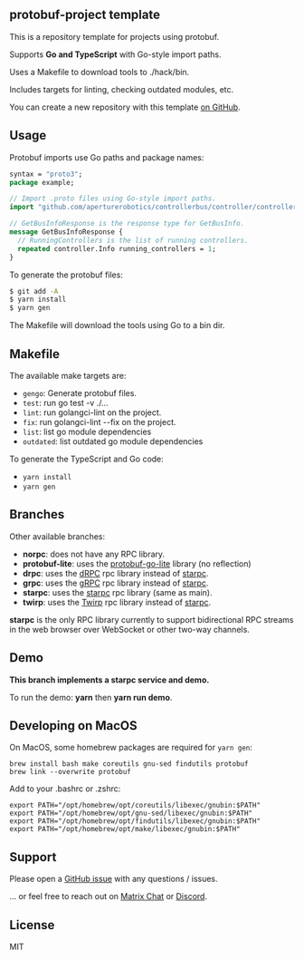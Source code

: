 ## protobuf-project template

This is a repository template for projects using protobuf.

Supports **Go and TypeScript** with Go-style import paths.

Uses a Makefile to download tools to ./hack/bin.

Includes targets for linting, checking outdated modules, etc.

You can create a new repository with this template [on GitHub].

[on GitHub]: https://github.com/aperturerobotics/protobuf-project

## Usage

Protobuf imports use Go paths and package names:

```protobuf
syntax = "proto3";
package example;

// Import .proto files using Go-style import paths.
import "github.com/aperturerobotics/controllerbus/controller/controller.proto";

// GetBusInfoResponse is the response type for GetBusInfo.
message GetBusInfoResponse {
  // RunningControllers is the list of running controllers.
  repeated controller.Info running_controllers = 1;
}
```

To generate the protobuf files:

```bash
$ git add -A
$ yarn install
$ yarn gen
```

The Makefile will download the tools using Go to a bin dir.

## Makefile

The available make targets are:

 - `gengo`: Generate protobuf files.
 - `test`: run go test -v ./...
 - `lint`: run golangci-lint on the project.
 - `fix`: run golangci-lint --fix on the project.
 - `list`: list go module dependencies
 - `outdated`: list outdated go module dependencies

To generate the TypeScript and Go code:

 - `yarn install`
 - `yarn gen`

## Branches

Other available branches:

 - **norpc**: does not have any RPC library.
 - **protobuf-lite**: uses the [protobuf-go-lite] library (no reflection)
 - **drpc**: uses the [dRPC] rpc library instead of [starpc].
 - **grpc**: uses the [gRPC] rpc library instead of [starpc].
 - **starpc**: uses the [starpc] rpc library (same as main).
 - **twirp**: uses the [Twirp] rpc library instead of [starpc].

[dRPC]: https://github.com/storj/drpc
[gRPC]: https://github.com/grpc/grpc
[starpc]: https://github.com/aperturerobotics/starpc
[Twirp]: https://github.com/twitchtv/twirp
[protobuf-go-lite]: https://github.com/aperturerobotics/protobuf-go-lite

**starpc** is the only RPC library currently to support bidirectional RPC streams in the web browser over WebSocket or other two-way channels.

## Demo

**This branch implements a starpc service and demo.**

To run the demo: **yarn** then **yarn run demo**.

## Developing on MacOS

On MacOS, some homebrew packages are required for `yarn gen`:

```
brew install bash make coreutils gnu-sed findutils protobuf
brew link --overwrite protobuf
```

Add to your .bashrc or .zshrc:

```
export PATH="/opt/homebrew/opt/coreutils/libexec/gnubin:$PATH"
export PATH="/opt/homebrew/opt/gnu-sed/libexec/gnubin:$PATH"
export PATH="/opt/homebrew/opt/findutils/libexec/gnubin:$PATH"
export PATH="/opt/homebrew/opt/make/libexec/gnubin:$PATH"
```

## Support

Please open a [GitHub issue] with any questions / issues.

[GitHub issue]: https://github.com/aperturerobotics/protobuf-project/issues/new

... or feel free to reach out on [Matrix Chat] or [Discord].

[Discord]: https://discord.gg/KJutMESRsT
[Matrix Chat]: https://matrix.to/#/#aperturerobotics:matrix.org

## License

MIT
